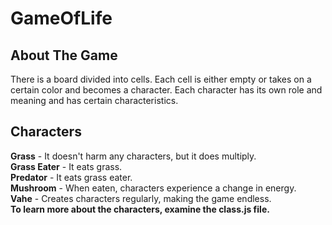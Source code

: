 # GameOfLife
## About The Game
There is a board divided into cells. Each cell is either empty or takes on a certain color and becomes a character. Each character has its own role and meaning and has certain characteristics. <br>
## Characters
**Grass** - It doesn't harm any characters, but it does multiply.<br>
**Grass Eater** - It eats grass. <br>
**Predator** - It eats grass eater. <br>
**Mushroom** - When eaten, characters experience a change in energy. <br>
**Vahe** - Creates characters regularly, making the game endless. <br>
**To learn more about the characters, examine the class.js file.**

